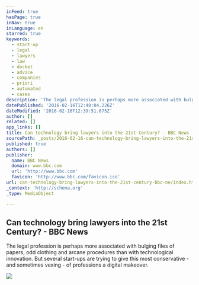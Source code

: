 ```yaml
---
inFeed: true
hasPage: true
inNav: true
inLanguage: en
starred: true
keywords:
  - start-up
  - legal
  - lawyers
  - law
  - docket
  - advice
  - companies
  - priori
  - automated
  - cases
description: 'The legal profession is perhaps more associated with bulging files of papers, odd clothing and arcane procedures than with technological innovation. But several start-ups are trying to give this most conservative - and sometimes vexing - of professions a digital makeover.'
datePublished: '2016-02-16T12:40:04.226Z'
dateModified: '2016-02-16T12:39:51.675Z'
author: []
related: []
app_links: []
title: Can technology bring lawyers into the 21st Century? - BBC News
sourcePath: _posts/2016-02-16-can-technology-bring-lawyers-into-the-21st-century-bbc-ne.md
published: true
authors: []
publisher:
  name: BBC News
  domain: www.bbc.com
  url: 'http://www.bbc.com'
  favicon: 'http://www.bbc.com/favicon.ico'
url: can-technology-bring-lawyers-into-the-21st-century-bbc-ne/index.html
_context: 'http://schema.org'
_type: MediaObject

---
```

<article style=""><h1>Can technology bring lawyers into the 21st Century? - BBC News</h1><p>The legal profession is perhaps more associated with bulging files of papers, odd clothing and arcane procedures than with technological innovation. But several start-ups are trying to give this most conservative - and sometimes vexing - of professions a digital makeover.</p><img src="https://s3-us-west-2.amazonaws.com/the-grid-img/p/36a5b54d117edb173abd1da59346877b47d0ad91.jpg" /></article>